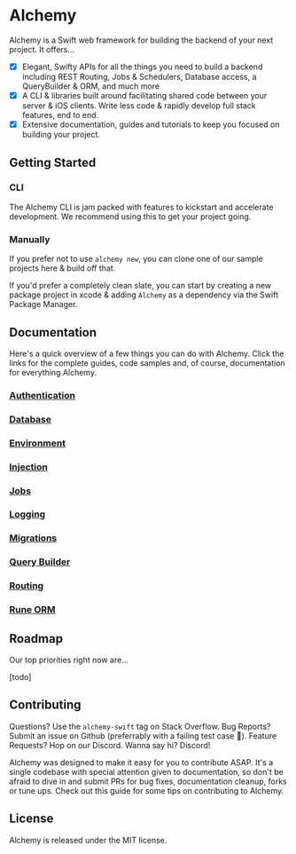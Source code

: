 # Alchemy

Alchemy is a Swift web framework for building the backend of your next project. It offers...

- [x] Elegant, Swifty APIs for all the things you need to build a backend including REST Routing, Jobs & Schedulers, Database access, a QueryBuilder & ORM, and much more
- [x] A CLI & libraries built around facilitating shared code between your server & iOS clients. Write less code & rapidly develop full stack features, end to end.
- [x] Extensive documentation, guides and tutorials to keep you focused on building your project.

## Getting Started

### CLI

The Alchemy CLI is jam packed with features to kickstart and accelerate development. We recommend using this to get your project going.

### Manually

If you prefer not to use `alchemy new`, you can clone one of our sample projects here & build off that.

If you'd prefer a completely clean slate, you can start by creating a new package project in xcode & adding `Alchemy` as a dependency via the Swift Package Manager.

## Documentation

Here's a quick overview of a few things you can do with Alchemy. Click the links for the complete guides, code samples and, of course, documentation for everything Alchemy.

### [Authentication](Docs/Authentication.md)

### [Database](Docs/Database.md)

### [Environment](Docs/Environment.md)

### [Injection](Docs/Injection.md)

### [Jobs](Docs/Jobs.md)

### [Logging](Docs/Logging.md)

### [Migrations](Docs/Migrations.md)

### [Query Builder](Docs/QueryBuilder.md)

### [Routing](Docs/Routing.md)

### [Rune ORM](Docs/Rune.md)

## Roadmap

Our top priorities right now are...

[todo]

## Contributing

Questions? Use the `alchemy-swift` tag on Stack Overflow.
Bug Reports? Submit an issue on Github (preferrably with a failing test case 🙂).
Feature Requests? Hop on our Discord.
Wanna say hi? Discord!

Alchemy was designed to make it easy for you to contribute ASAP. It's a single codebase with special attention given to documentation, so don't be afraid to dive in and submit PRs for bug fixes, documentation cleanup, forks or tune ups. Check out this guide for some tips on contributing to Alchemy.

## License

Alchemy is released under the MIT license.


